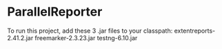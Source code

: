 # ParallelReporter

To run this project, add these 3 .jar files to your classpath:
extentreports-2.41.2.jar
freemarker-2.3.23.jar
testng-6.10.jar

